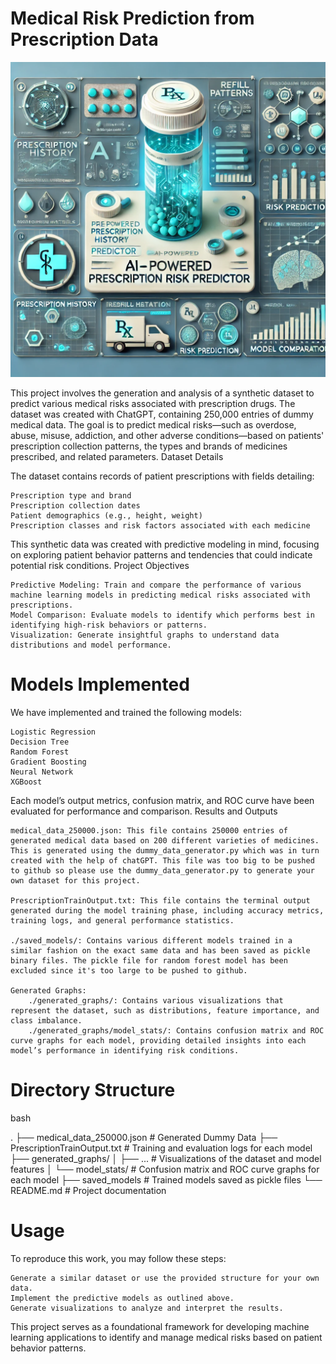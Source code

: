 # Medical Risk Prediction from Prescription Data

![Generated Display Image](./prescription_project_bg.webp)

This project involves the generation and analysis of a synthetic dataset to predict various medical risks associated with prescription drugs. The dataset was created with ChatGPT, containing 250,000 entries of dummy medical data. The goal is to predict medical risks—such as overdose, abuse, misuse, addiction, and other adverse conditions—based on patients' prescription collection patterns, the types and brands of medicines prescribed, and related parameters.
Dataset Details

The dataset contains records of patient prescriptions with fields detailing:

    Prescription type and brand
    Prescription collection dates
    Patient demographics (e.g., height, weight)
    Prescription classes and risk factors associated with each medicine

This synthetic data was created with predictive modeling in mind, focusing on exploring patient behavior patterns and tendencies that could indicate potential risk conditions.
Project Objectives

    Predictive Modeling: Train and compare the performance of various machine learning models in predicting medical risks associated with prescriptions.
    Model Comparison: Evaluate models to identify which performs best in identifying high-risk behaviors or patterns.
    Visualization: Generate insightful graphs to understand data distributions and model performance.

# Models Implemented

We have implemented and trained the following models:

    Logistic Regression
    Decision Tree
    Random Forest
    Gradient Boosting
    Neural Network
    XGBoost

Each model’s output metrics, confusion matrix, and ROC curve have been evaluated for performance and comparison.
Results and Outputs

    medical_data_250000.json: This file contains 250000 entries of generated medical data based on 200 different varieties of medicines. This is generated using the dummy_data_generator.py which was in turn created with the help of chatGPT. This file was too big to be pushed to github so please use the dummy_data_generator.py to generate your own dataset for this project.

    PrescriptionTrainOutput.txt: This file contains the terminal output generated during the model training phase, including accuracy metrics, training logs, and general performance statistics.

    ./saved_models/: Contains various different models trained in a similar fashion on the exact same data and has been saved as pickle binary files. The pickle file for random forest model has been excluded since it's too large to be pushed to github.

    Generated Graphs:
        ./generated_graphs/: Contains various visualizations that represent the dataset, such as distributions, feature importance, and class imbalance.
        ./generated_graphs/model_stats/: Contains confusion matrix and ROC curve graphs for each model, providing detailed insights into each model’s performance in identifying risk conditions.

# Directory Structure

bash

.
├── medical_data_250000.json      # Generated Dummy Data
├── PrescriptionTrainOutput.txt   # Training and evaluation logs for each model
├── generated_graphs/
│   ├── ...                       # Visualizations of the dataset and model features
│   └── model_stats/              # Confusion matrix and ROC curve graphs for each model
├── saved_models                  # Trained models saved as pickle files
└── README.md                     # Project documentation

# Usage

To reproduce this work, you may follow these steps:

    Generate a similar dataset or use the provided structure for your own data.
    Implement the predictive models as outlined above.
    Generate visualizations to analyze and interpret the results.

This project serves as a foundational framework for developing machine learning applications to identify and manage medical risks based on patient behavior patterns.
